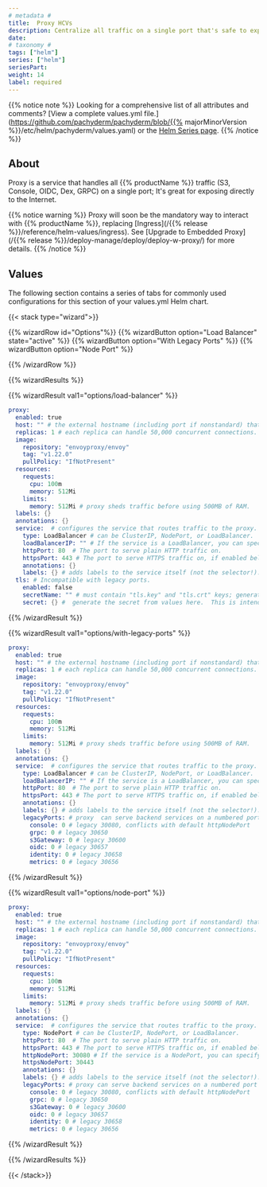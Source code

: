 ```yaml
---
# metadata # 
title:  Proxy HCVs
description: Centralize all traffic on a single port that's safe to expose to the Internet. 
date: 
# taxonomy #
tags: ["helm"]
series: ["helm"]
seriesPart:
weight: 14
label: required 
--- 
```


{{% notice note %}}
Looking for a comprehensive list of all attributes and comments? [View a complete values.yml file.](https://github.com/pachyderm/pachyderm/blob/{{% majorMinorVersion %}}/etc/helm/pachyderm/values.yaml) or the [Helm Series page](/series/helm).
{{% /notice %}}

## About

Proxy is a service that handles all {{% productName %}} traffic (S3, Console, OIDC, Dex, GRPC) on a single port; It's great for exposing directly to the Internet. 

{{% notice warning %}}
Proxy will soon be the mandatory way to interact with {{% productName %}}, replacing [Ingress](/{{% release %}}/reference/helm-values/ingress). See [Upgrade to Embedded Proxy](/{{% release %}}/deploy-manage/deploy/deploy-w-proxy/) for more details.
{{% /notice %}}

## Values

The following section contains a series of tabs for commonly used configurations for this section of your values.yml Helm chart. 


{{< stack type="wizard">}}

{{% wizardRow id="Options"%}}
{{% wizardButton option="Load Balancer" state="active" %}}
{{% wizardButton option="With Legacy Ports" %}}
{{% wizardButton option="Node Port"  %}}

{{% /wizardRow %}}

{{% wizardResults %}}

{{% wizardResult val1="options/load-balancer" %}}


```s
proxy:
  enabled: true
  host: "" # the external hostname (including port if nonstandard) that the proxy will be reachable at.
  replicas: 1 # each replica can handle 50,000 concurrent connections. There is an affinity rule to prefer scheduling the proxy pods on the same node as pachd, so a number here that matches the number of pachd replicas is a fine configuration. (Note that we don't guarantee to keep the proxy<->pachd traffic on-node or even in-region.)
  image:
    repository: "envoyproxy/envoy"
    tag: "v1.22.0"
    pullPolicy: "IfNotPresent"
  resources:
    requests:
      cpu: 100m
      memory: 512Mi
    limits:
      memory: 512Mi # proxy sheds traffic before using 500MB of RAM.
  labels: {}
  annotations: {}
  service:  # configures the service that routes traffic to the proxy.
    type: LoadBalancer # can be ClusterIP, NodePort, or LoadBalancer.
    loadBalancerIP: "" # If the service is a LoadBalancer, you can specify the IP address to use; defaults to 80.
    httpPort: 80  # The port to serve plain HTTP traffic on.
    httpsPort: 443 # The port to serve HTTPS traffic on, if enabled below.
    annotations: {}
    labels: {} # adds labels to the service itself (not the selector!).
  tls: # Incompatible with legacy ports. 
    enabled: false
    secretName: "" # must contain "tls.key" and "tls.crt" keys; generate with  kubectl create secret tls <name> --key=tls.key --cert=tls.cert"
    secret: {} #  generate the secret from values here.  This is intended only for unit tests.
```

{{% /wizardResult %}}

{{% wizardResult val1="options/with-legacy-ports" %}}


```s
proxy:
  enabled: true
  host: "" # the external hostname (including port if nonstandard) that the proxy will be reachable at.
  replicas: 1 # each replica can handle 50,000 concurrent connections. There is an affinity rule to prefer scheduling the proxy pods on the same node as pachd, so a number here that matches the number of pachd replicas is a fine configuration. (Note that we don't guarantee to keep the proxy<->pachd traffic on-node or even in-region.)
  image:
    repository: "envoyproxy/envoy"
    tag: "v1.22.0"
    pullPolicy: "IfNotPresent"
  resources:
    requests:
      cpu: 100m
      memory: 512Mi
    limits:
      memory: 512Mi # proxy sheds traffic before using 500MB of RAM.
  labels: {}
  annotations: {}
  service:  # configures the service that routes traffic to the proxy.
    type: LoadBalancer # can be ClusterIP, NodePort, or LoadBalancer.
    loadBalancerIP: "" # If the service is a LoadBalancer, you can specify the IP address to use; defaults to 80.
    httpPort: 80  # The port to serve plain HTTP traffic on.
    httpsPort: 443 # The port to serve HTTPS traffic on, if enabled below.
    annotations: {}
    labels: {} # adds labels to the service itself (not the selector!).
    legacyPorts: # proxy  can serve backend services on a numbered port if not set to 0.  If this service is of type NodePort, the port numbers here will be used for the node port, and will need to be in the node port range.
      console: 0 # legacy 30080, conflicts with default httpNodePort
      grpc: 0 # legacy 30650
      s3Gateway: 0 # legacy 30600
      oidc: 0 # legacy 30657
      identity: 0 # legacy 30658
      metrics: 0 # legacy 30656
```

{{% /wizardResult %}}

{{% wizardResult val1="options/node-port" %}}


```s
proxy:
  enabled: true
  host: "" # the external hostname (including port if nonstandard) that the proxy will be reachable at.
  replicas: 1 # each replica can handle 50,000 concurrent connections. There is an affinity rule to prefer scheduling the proxy pods on the same node as pachd, so a number here that matches the number of pachd replicas is a fine configuration. (Note that we don't guarantee to keep the proxy<->pachd traffic on-node or even in-region.)
  image:
    repository: "envoyproxy/envoy"
    tag: "v1.22.0"
    pullPolicy: "IfNotPresent"
  resources:
    requests:
      cpu: 100m
      memory: 512Mi
    limits:
      memory: 512Mi # proxy sheds traffic before using 500MB of RAM.
  labels: {}
  annotations: {}
  service:  # configures the service that routes traffic to the proxy.
    type: NodePort # can be ClusterIP, NodePort, or LoadBalancer.
    httpPort: 80  # The port to serve plain HTTP traffic on.
    httpsPort: 443 # The port to serve HTTPS traffic on, if enabled below.
    httpNodePort: 30080 # If the service is a NodePort, you can specify the port to receive HTTP traffic on.
    httpsNodePort: 30443
    annotations: {}
    labels: {} # adds labels to the service itself (not the selector!).
    legacyPorts: # proxy can serve backend services on a numbered port if not set to 0.  If this service is of type NodePort, the port numbers here will be used for the node port, and will need to be in the node port range.
      console: 0 # legacy 30080, conflicts with default httpNodePort
      grpc: 0 # legacy 30650
      s3Gateway: 0 # legacy 30600
      oidc: 0 # legacy 30657
      identity: 0 # legacy 30658
      metrics: 0 # legacy 30656
```

{{% /wizardResult %}}

{{% /wizardResults %}}

{{< /stack>}}
